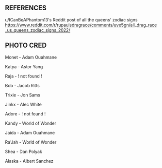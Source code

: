 
## REFERENCES

u/ICanBeAPhantom13's Reddit post of all the queens' zodiac signs
https://www.reddit.com/r/rupaulsdragrace/comments/uve5gn/all_drag_race_us_queens_zodiac_signs_2022/


## PHOTO CRED

Monet - Adam Ouahmane

Katya -  Astor Yang

Raja - ! not found !

Bob - Jacob Ritts

Trixie - Jon Sams

Jinkx - Alec White

Adore - ! not found !

Kandy - World of Wonder

Jaida - Adam Ouahmane

Ra'Jah - World of Wonder

Shea - Dan Polyak

Alaska - Albert Sanchez